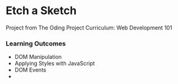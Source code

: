 # Etch a Sketch

Project from The Oding Project Curriculum: Web Development 101

### Learning Outcomes

- DOM Manipulation
- Applying Styles with JavaScript
- DOM Events
-
